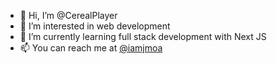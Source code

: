 - 👋 Hi, I’m @CerealPlayer
- 👀 I’m interested in web development
- 🌱 I’m currently learning full stack development with Next JS
- 📫 You can reach me at [@iamjmoa](https://twitter.com/iamjmoa)

<!---
CerealPlayer/CerealPlayer is a ✨ special ✨ repository because its `README.md` (this file) appears on your GitHub profile.
You can click the Preview link to take a look at your changes.
--->
